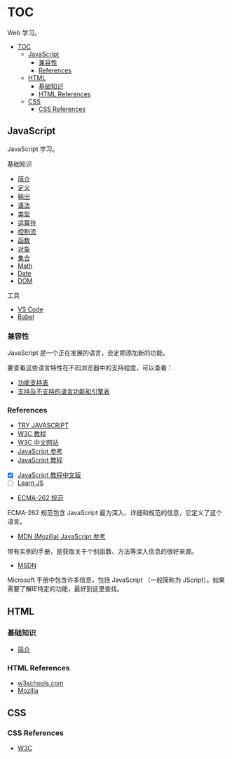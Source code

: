 # TOC

Web 学习。

- [TOC](#toc)
  - [JavaScript](#javascript)
    - [兼容性](#%e5%85%bc%e5%ae%b9%e6%80%a7)
    - [References](#references)
  - [HTML](#html)
    - [基础知识](#%e5%9f%ba%e7%a1%80%e7%9f%a5%e8%af%86)
    - [HTML References](#html-references)
  - [CSS](#css)
    - [CSS References](#css-references)

## JavaScript

JavaScript 学习。

基础知识

- [简介](tutorial/1_intro.md)
- [定义](tutorial/2_script.md)
- [输出](tutorial/3_output.md)
- [语法](tutorial/4_syntax.md)
- [类型](tutorial/5_data_types.md)
- [运算符](tutorial/6_operators.md)
- [控制流](tutorial/7_codeflow.md)
- [函数](tutorial/8_function.md)
- [对象](tutorial/10_object.md)
- [集合](tutorial/11_collect.md)
- [Math](tutorial/12_math.md)
- [Date](tutorial/13_date.md)
- [DOM](tutorial/14_dom.md)

工具

- [VS Code](tutorial/vscode.md)
- [Babel](https://babeljs.io/)

### 兼容性

JavaScript 是一个正在发展的语言，会定期添加新的功能。

要查看这些语言特性在不同浏览器中的支持程度，可以查看：

- [功能支持表](https://caniuse.com/)
- [支持及不支持的语言功能和引擎表](https://kangax.github.io/compat-table/es6/)

### References

- [TRY JAVASCRIPT](https://www.javascript.com/)
- [W3C 教程](https://www.w3schools.com/js/)
- [W3C 中文网站](https://www.w3school.com.cn/js/js_examples.asp)
- [JavaScript 参考](https://www.w3schools.com/jsref/default.asp)
- [JavaScript 教程](https://javascript.info/)
- [x] [JavaScript 教程中文版](https://zh.javascript.info/)
- [ ] [Learn JS](https://www.learn-js.org/)
- [ECMA-262 规范](https://tc39.es/ecma262/)

ECMA-262 规范包含 JavaScript 最为深入、详细和规范的信息，它定义了这个语言。

- [MDN (Mozilla) JavaScript 参考](https://developer.mozilla.org/en-US/docs/Web/JavaScript/Reference)

带有实例的手册，是获取关于个别函数、方法等深入信息的很好来源。

- [MSDN](http://msdn.microsoft.com/)

Microsoft 手册中包含许多信息，包括 JavaScript （一般简称为 JScript）。如果需要了解IE特定的功能，最好到这里查找。

## HTML

### 基础知识

- [简介](html_notes/1_intro.md)

### HTML References

- [w3schools.com](https://www.w3schools.com/html/)
- [Mozilla](https://developer.mozilla.org/zh-CN/docs/Web/HTML)

## CSS

### CSS References

- [W3C](https://www.w3schools.com/css/default.asp
)
